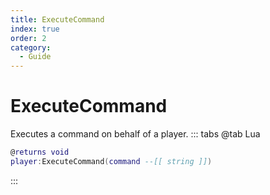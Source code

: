 ```yaml
---
title: ExecuteCommand
index: true
order: 2
category:
  - Guide
---
```


# ExecuteCommand
Executes a command on behalf of a player.
::: tabs
@tab Lua
```lua
@returns void
player:ExecuteCommand(command --[[ string ]])
```

:::